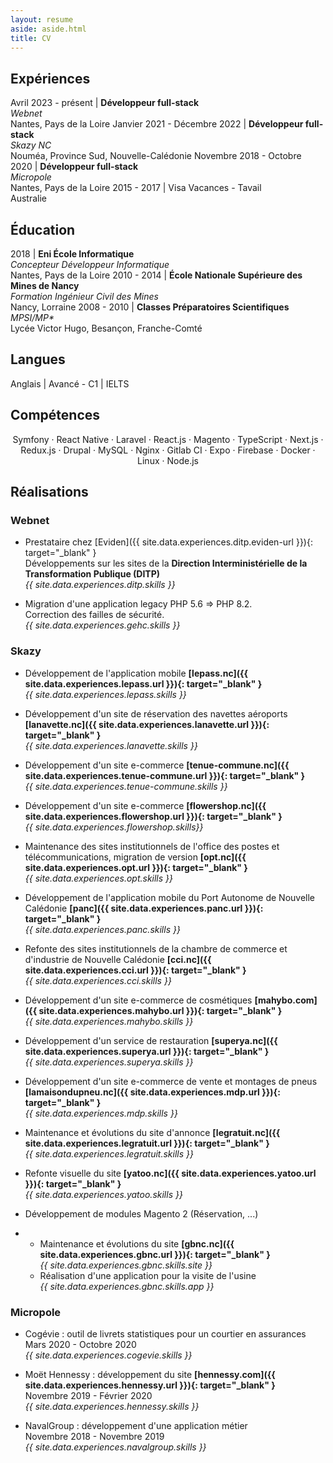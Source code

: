 ```yaml
---
layout: resume
aside: aside.html
title: CV
---
```


## Expériences

Avril 2023 - présent | **Développeur full-stack**<br>*Webnet*<br>Nantes, Pays de la Loire
Janvier 2021 - Décembre 2022 | **Développeur full-stack**<br>*Skazy NC*<br>Nouméa, Province Sud, Nouvelle-Calédonie
Novembre 2018 - Octobre 2020 | **Développeur full-stack**<br>*Micropole*<br>Nantes, Pays de la Loire
2015 - 2017 | Visa Vacances - Tavail<br>Australie

## Éducation

2018 | **Eni École Informatique**<br>*Concepteur Développeur Informatique*<br>Nantes, Pays de la Loire
2010 - 2014 | **École Nationale Supérieure des Mines de Nancy**<br>*Formation Ingénieur Civil des Mines*<br>Nancy, Lorraine
2008 - 2010 | **Classes Préparatoires Scientifiques**<br>*MPSI/MP\**<br>Lycée Victor Hugo, Besançon, Franche-Comté

## Langues

Anglais | Avancé - C1 | IELTS

## Compétences

<p style="text-align: center;">
Symfony · React Native · Laravel · React.js · Magento · TypeScript · Next.js · Redux.js ·  Drupal · MySQL · Nginx · Gitlab CI · Expo · Firebase · Docker · Linux · Node.js
</p>

## Réalisations

### Webnet

  - Prestataire chez [Eviden]({{ site.data.experiences.ditp.eviden-url }}){: target="_blank" }\
    Développements sur les sites de la **Direction Interministérielle de la Transformation Publique (DITP)**\
    *{{ site.data.experiences.ditp.skills }}*

  - Migration d'une application legacy PHP 5.6 => PHP 8.2.\
    Correction des failles de sécurité.\
    *{{ site.data.experiences.gehc.skills }}*

### Skazy

  - Développement de l'application mobile **[lepass.nc]({{ site.data.experiences.lepass.url }}){: target="_blank" }**\
  *{{ site.data.experiences.lepass.skills }}*

  - Développement d'un site de réservation des navettes aéroports **[lanavette.nc]({{ site.data.experiences.lanavette.url }}){: target="_blank" }**\
  *{{ site.data.experiences.lanavette.skills }}*

  - Développement d'un site e-commerce **[tenue-commune.nc]({{ site.data.experiences.tenue-commune.url }}){: target="_blank" }**\
  *{{ site.data.experiences.tenue-commune.skills }}*

  - Développement d'un site e-commerce **[flowershop.nc]({{ site.data.experiences.flowershop.url }}){: target="_blank" }**\
  *{{ site.data.experiences.flowershop.skills}}*

  - Maintenance des sites institutionnels de l'office des postes et télécommunications, migration de version **[opt.nc]({{ site.data.experiences.opt.url }}){: target="_blank" }**\
  *{{ site.data.experiences.opt.skills }}*

  - Développement de l'application mobile du Port Autonome de Nouvelle Calédonie **[panc]({{ site.data.experiences.panc.url }}){: target="_blank" }**\
  *{{ site.data.experiences.panc.skills }}*

  - Refonte des sites institutionnels de la chambre de commerce et d'industrie de Nouvelle Calédonie **[cci.nc]({{ site.data.experiences.cci.url }}){: target="_blank" }**\
  *{{ site.data.experiences.cci.skills }}*

  - Développement d'un site e-commerce de cosmétiques **[mahybo.com]({{ site.data.experiences.mahybo.url }}){: target="_blank" }**\
  *{{ site.data.experiences.mahybo.skills }}*

  - Développement d'un service de restauration **[superya.nc]({{ site.data.experiences.superya.url }}){: target="_blank" }**\
  *{{ site.data.experiences.superya.skills }}*

  - Développement d'un site e-commerce de vente et montages de pneus **[lamaisondupneu.nc]({{ site.data.experiences.mdp.url }}){: target="_blank" }**\
  *{{ site.data.experiences.mdp.skills }}*

  - Maintenance et évolutions du site d'annonce **[legratuit.nc]({{ site.data.experiences.legratuit.url }}){: target="_blank" }**\
  *{{ site.data.experiences.legratuit.skills }}*

  - Refonte visuelle du site **[yatoo.nc]({{ site.data.experiences.yatoo.url }}){: target="_blank" }**\
  *{{ site.data.experiences.yatoo.skills }}*

  - Développement de modules Magento 2 (Réservation, ...)
  
  - 
    + Maintenance et évolutions du site **[gbnc.nc]({{ site.data.experiences.gbnc.url }}){: target="_blank" }**\
    *{{ site.data.experiences.gbnc.skills.site }}*
    + Réalisation d'une application pour la visite de l'usine\
    *{{ site.data.experiences.gbnc.skills.app }}*

### Micropole

  - Cogévie : outil de livrets statistiques pour un courtier en assurances\
  Mars 2020 - Octobre 2020\
  *{{ site.data.experiences.cogevie.skills }}*

  - Moët Hennessy : développement du site **[hennessy.com]({{ site.data.experiences.hennessy.url }}){: target="_blank" }**\
  Novembre 2019 - Février 2020\
  *{{ site.data.experiences.hennessy.skills }}*

  - NavalGroup : développement d'une application métier\
  Novembre 2018 - Novembre 2019\
  *{{ site.data.experiences.navalgroup.skills }}*
